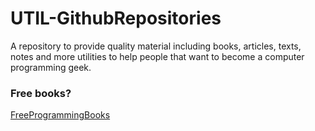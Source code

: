 # UTIL-GithubRepositories
A repository to provide quality material including books, articles, texts, notes and more utilities to help people that want to become a computer programming geek. 

### Free books?

[FreeProgrammingBooks](https://ebookfoundation.github.io/free-programming-books/books/free-programming-books-pt_BR.html "Programming books for free")

